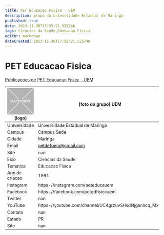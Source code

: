 ```yaml
---
title: PET Educacao Fisica - UEM
description: grupo da Universidade Estadual de Maringa
published: true
date: 2023-11-30T17:55:21.525746
tags: Ciencias da Saude,Educacao Fisica
editor: markdown
dateCreated: 2023-11-30T17:55:21.525746
---
```


# PET Educacao Fisica

[Publicacoes de PET Educacao Fisica - UEM](/atividade/252PETEducacaoFisicaUEM/feed.md)

| ![placeholder.png](/placeholder.png) [logo] | [foto do grupo] UEM         |
| ------------------------------------------- | ------------------------------------------------- |
| Universidade                                | Universidade Estadual de Maringa      |
| Campus                                      | Campus Sede            |
| Cidade                                      | Maringa             |
| Email                                       | petdefuem@gmail.com             |
| Site                                        | nan              |
| Eixo                                        | Ciencias da Saude              |
| Tematica                                    | Educacao Fisica          |
| Ano de criacao                              | 1991        |
| Instagram                                   | https-//instagram.com/peteducauem         |
| Facebook                                    | https-//facebook.com/petedfisicauem          |
| Twitter                                     | nan           |
| YouTube                                     | https-//youtube.com/channel/UC4grzuvSHsdNjganhcq_Mxw           |
| Contato                                     | nan         |
| Estado                                      |  PR            |
| Site                                        | nan |
